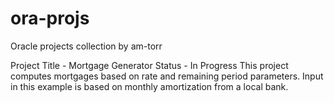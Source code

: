 # ora-projs
Oracle projects collection by am-torr

Project Title - Mortgage Generator
Status - In Progress
This project computes mortgages based on rate and remaining period parameters.
Input in this example is based on monthly amortization from a local bank.
